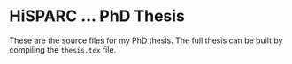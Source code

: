 HiSPARC ... PhD Thesis
======================

These are the source files for my PhD thesis. The full thesis can be
built by compiling the `thesis.tex` file.
